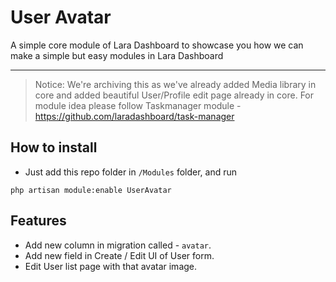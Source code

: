 User Avatar
=====
A simple core module of Lara Dashboard to showcase you how we can make a simple but easy modules in Lara Dashboard

----

> Notice:
> We're archiving this as we've already added Media library in core and added beautiful User/Profile edit page already in core.
> For module idea please follow Taskmanager module - https://github.com/laradashboard/task-manager

## How to install
- Just add this repo folder in `/Modules` folder, and run
```console
php artisan module:enable UserAvatar
```

## Features
- Add new column in migration called - `avatar`.
- Add new field in Create / Edit UI of User form.
- Edit User list page with that avatar image.
